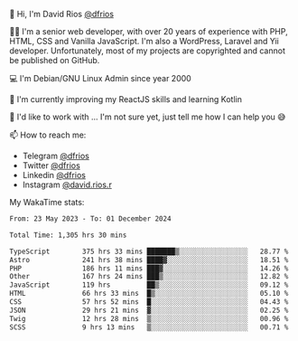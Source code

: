 👋 Hi, I'm David Rios [@dfrios](https://github.com/dfrios)

👨‍💻 I'm a senior web developer, with over 20 years of experience with PHP, HTML, CSS and Vanilla JavaScript. I'm also a WordPress, Laravel and Yii developer. Unfortunately, most of my projects are copyrighted and cannot be published on GitHub.

💻 I'm Debian/GNU Linux Admin since year 2000

🌱 I'm currently improving my ReactJS skills and learning Kotlin

💞️ I'd like to work with ... I'm not sure yet, just tell me how I can help you 😅


📫 How to reach me:
* Telegram [@dfrios](https://t.me/dfrios)
* Twitter [@dfrios](https://twitter.com/dfrios)
* Linkedin [@dfrios](https://linkedin.com/in/dfrios)
* Instagram [@david.rios.r](https://instagram.com/david.rios.r)



My WakaTime stats:
<!--START_SECTION:waka-->

```txt
From: 23 May 2023 - To: 01 December 2024

Total Time: 1,305 hrs 30 mins

TypeScript        375 hrs 33 mins ███████▒░░░░░░░░░░░░░░░░░   28.77 %
Astro             241 hrs 38 mins ████▓░░░░░░░░░░░░░░░░░░░░   18.51 %
PHP               186 hrs 11 mins ███▓░░░░░░░░░░░░░░░░░░░░░   14.26 %
Other             167 hrs 24 mins ███▒░░░░░░░░░░░░░░░░░░░░░   12.82 %
JavaScript        119 hrs         ██▒░░░░░░░░░░░░░░░░░░░░░░   09.12 %
HTML              66 hrs 33 mins  █▒░░░░░░░░░░░░░░░░░░░░░░░   05.10 %
CSS               57 hrs 52 mins  █░░░░░░░░░░░░░░░░░░░░░░░░   04.43 %
JSON              29 hrs 21 mins  ▓░░░░░░░░░░░░░░░░░░░░░░░░   02.25 %
Twig              12 hrs 28 mins  ▒░░░░░░░░░░░░░░░░░░░░░░░░   00.96 %
SCSS              9 hrs 13 mins   ▒░░░░░░░░░░░░░░░░░░░░░░░░   00.71 %
```

<!--END_SECTION:waka-->
